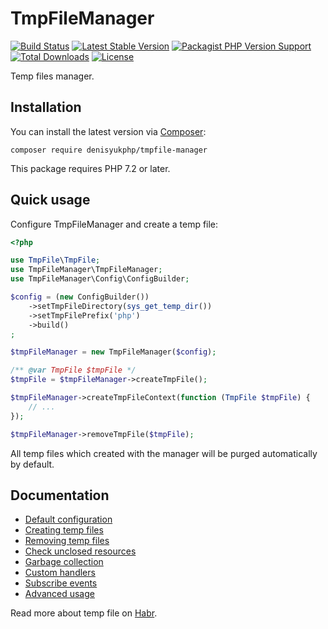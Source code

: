 # TmpFileManager

[![Build Status](https://img.shields.io/travis/com/denisyukphp/tmpfile-manager/master?style=plastic)](https://travis-ci.com/denisyukphp/tmpfile-manager)
[![Latest Stable Version](https://img.shields.io/packagist/v/denisyukphp/tmpfile-manager?style=plastic)](https://packagist.org/packages/denisyukphp/tmpfile-manager)
[![Packagist PHP Version Support](https://img.shields.io/packagist/php-v/denisyukphp/tmpfile-manager?style=plastic&color=8892BF)](https://packagist.org/packages/denisyukphp/tmpfile-manager)
[![Total Downloads](https://img.shields.io/packagist/dt/denisyukphp/tmpfile-manager?style=plastic)](https://packagist.org/packages/denisyukphp/tmpfile-manager)
[![License](https://img.shields.io/packagist/l/denisyukphp/tmpfile-manager?style=plastic&color=428F7E)](https://packagist.org/packages/denisyukphp/tmpfile-manager)

Temp files manager.

## Installation

You can install the latest version via [Composer](https://getcomposer.org/):

```text
composer require denisyukphp/tmpfile-manager
```

This package requires PHP 7.2 or later.

## Quick usage

Configure TmpFileManager and create a temp file:

```php
<?php

use TmpFile\TmpFile;
use TmpFileManager\TmpFileManager;
use TmpFileManager\Config\ConfigBuilder;

$config = (new ConfigBuilder())
    ->setTmpFileDirectory(sys_get_temp_dir())
    ->setTmpFilePrefix('php')
    ->build()
;

$tmpFileManager = new TmpFileManager($config);

/** @var TmpFile $tmpFile */
$tmpFile = $tmpFileManager->createTmpFile();

$tmpFileManager->createTmpFileContext(function (TmpFile $tmpFile) {
    // ...
});

$tmpFileManager->removeTmpFile($tmpFile);
```

All temp files which created with the manager will be purged automatically by default.

## Documentation

- [Default configuration](docs/index.md#default-configuration)
- [Creating temp files](docs/index.md#creating-temp-files)
- [Removing temp files](docs/index.md#removing-temp-files)
- [Check unclosed resources](docs/index.md#check-unclosed-resources)
- [Garbage collection](docs/index.md#garbage-collection)
- [Custom handlers](docs/index.md#custom-handlers)
- [Subscribe events](docs/index.md#subscribe-events)
- [Advanced usage](docs/index.md#advanced-usage)

Read more about temp file on [Habr](https://habr.com/ru/post/320078/).
